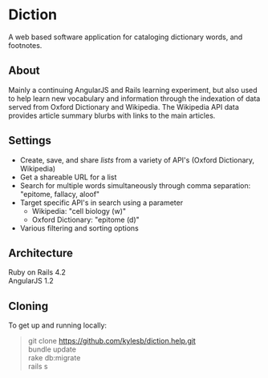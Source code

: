 # Diction

A web based software application for cataloging dictionary words, and footnotes.

## About

Mainly a continuing AngularJS and Rails learning experiment, but also used to help learn new vocabulary and information through the indexation of data served from Oxford Dictionary and Wikipedia. The Wikipedia API data provides article summary blurbs with links to the main articles.

## Settings

* Create, save, and share *lists* from a variety of API's (Oxford Dictionary, Wikipedia)
* Get a shareable URL for a list
* Search for multiple words simultaneously through comma separation: "epitome, fallacy, aloof"
* Target specific API's in search using a parameter
  * Wikipedia: "cell biology (w)"
  * Oxford Dictionary: "epitome (d)"
* Various filtering and sorting options

## Architecture

Ruby on Rails 4.2<br>
AngularJS 1.2

## Cloning

To get up and running locally:

> git clone https://github.com/kylesb/diction.help.git<br>
> bundle update<br>
> rake db:migrate<br>
> rails s
